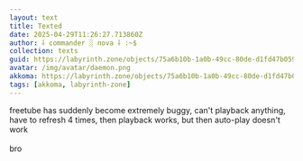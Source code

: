 ```yaml
---
layout: text
title: Texted
date: 2025-04-29T11:26:27.713860Z
author: ⸸ commander ░ nova ⸸ :~$
collection: texts
guid: https://labyrinth.zone/objects/75a6b10b-1a0b-49cc-80de-d1fd47b0592b
avatar: /img/avatar/daemon.png
akkoma: https://labyrinth.zone/objects/75a6b10b-1a0b-49cc-80de-d1fd47b0592b
tags: [akkoma, labyrinth-zone]
---
```


<p>freetube has suddenly become extremely buggy, can't playback anything, have to refresh 4 times, then playback works, but then auto-play doesn't work<br><br>bro</p>